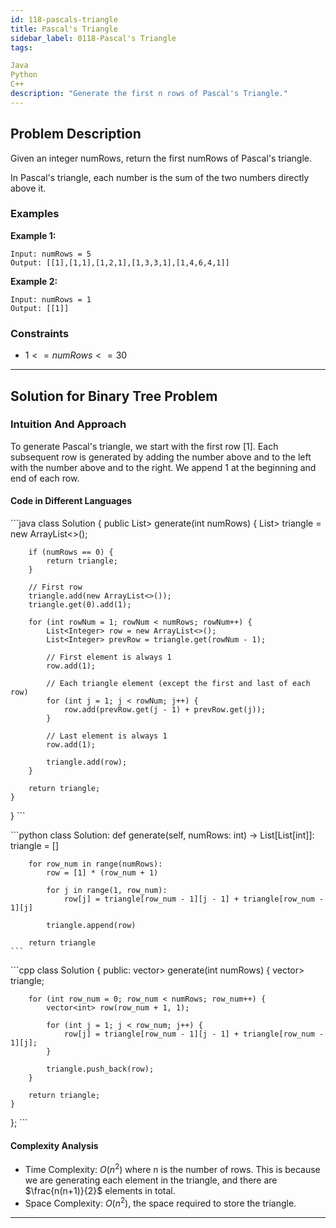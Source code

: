 ```yaml
---
id: 118-pascals-triangle
title: Pascal's Triangle
sidebar_label: 0118-Pascal's Triangle
tags:

Java
Python
C++
description: "Generate the first n rows of Pascal's Triangle."
---
```


## Problem Description

Given an integer numRows, return the first numRows of Pascal's triangle.

In Pascal's triangle, each number is the sum of the two numbers directly above it.

### Examples

**Example 1:**

```
Input: numRows = 5
Output: [[1],[1,1],[1,2,1],[1,3,3,1],[1,4,6,4,1]]
```

**Example 2:**

```
Input: numRows = 1
Output: [[1]]
```

### Constraints

- $1 <= numRows <= 30$

---

## Solution for Binary Tree Problem

### Intuition And Approach

To generate Pascal's triangle, we start with the first row [1]. Each subsequent row is generated by adding the number above and to the left with the number above and to the right. We append 1 at the beginning and end of each row.

<Tabs>
 <tabItem value="Recursive" label="Recursive">


#### Code in Different Languages

<Tabs>
  <TabItem value="Java" label="Java" default>
  <SolutionAuthor name="@Vipullakum007"/>
   ```java
   class Solution {
    public List<List<Integer>> generate(int numRows) {
        List<List<Integer>> triangle = new ArrayList<>();

        if (numRows == 0) {
            return triangle;
        }

        // First row
        triangle.add(new ArrayList<>());
        triangle.get(0).add(1);

        for (int rowNum = 1; rowNum < numRows; rowNum++) {
            List<Integer> row = new ArrayList<>();
            List<Integer> prevRow = triangle.get(rowNum - 1);

            // First element is always 1
            row.add(1);

            // Each triangle element (except the first and last of each row)
            for (int j = 1; j < rowNum; j++) {
                row.add(prevRow.get(j - 1) + prevRow.get(j));
            }

            // Last element is always 1
            row.add(1);

            triangle.add(row);
        }

        return triangle;
    }
}
    ```

  </TabItem>
  <TabItem value="Python" label="Python">
  <SolutionAuthor name="@Vipullakum007"/>
   ```python
    class Solution:
    def generate(self, numRows: int) -> List[List[int]]:
        triangle = []

        for row_num in range(numRows):
            row = [1] * (row_num + 1)

            for j in range(1, row_num):
                row[j] = triangle[row_num - 1][j - 1] + triangle[row_num - 1][j]

            triangle.append(row)

        return triangle
    ```

  </TabItem>
  <TabItem value="C++" label="C++">
  <SolutionAuthor name="@Vipullakum007"/>
   ```cpp
    class Solution {
public:
    vector<vector<int>> generate(int numRows) {
        vector<vector<int>> triangle;

        for (int row_num = 0; row_num < numRows; row_num++) {
            vector<int> row(row_num + 1, 1);

            for (int j = 1; j < row_num; j++) {
                row[j] = triangle[row_num - 1][j - 1] + triangle[row_num - 1][j];
            }

            triangle.push_back(row);
        }

        return triangle;
    }
};
    ```

  </TabItem>
</Tabs>

#### Complexity Analysis

- Time Complexity:  $O(n^2)$ where n is the number of rows. This is because we are generating each element in the triangle, and there are $\frac{n(n+1)}{2}$ elements in total.
- Space Complexity: $O(n^2)$, the space required to store the triangle.

</tabItem>
</Tabs>


---